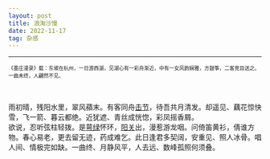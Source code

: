```yaml
---
layout: post
title: 浪淘沙慢
date: 2022-11-17
tag: 杂感
---
```


---

<font size=1>《墨庄漫录》载：东坡在杭州，一日游西湖，见湖心有一彩舟渐近，中有一女风韵娴雅，方鼓筝，二客竞目送之。一曲未终，人翩然不见。</font>

<br>

雨初晴，残阳水里，翠风蘋末。有客同舟[击节](https://www.baike.com/wikiid/938852950521227703?prd=home_search&search_id=37zwldkpvxc000&view_id=4oqcq6elixe000)，待吾共月清发。却遥见、藕花惊快雪，飞一箭、暮云都绝。近犹遮、青丝成恍惚，彩凤摇香屑。  
欲说，忍听弦柱轻拨。是[萼绿](https://www.baike.com/wikiid/3668073578788676477?prd=home_search&search_id=19xmjao0c5fk00&view_id=5r6p1of4ll8000)怀环，[阳关](https://www.baike.com/wikiid/6822315020649282325?prd=result_list&view_id=4kzw6qzcvvy000)出，漫惹游龙咽。问倚笛黄衫，倩谁方物。春心易老，更去留无迹，药成难乞。此日逢君多契阔，安重见、照人冰骨。唱人间、情极完如缺。一曲终、月静风平，人去远、数峰孤照何须叠。


<br>

